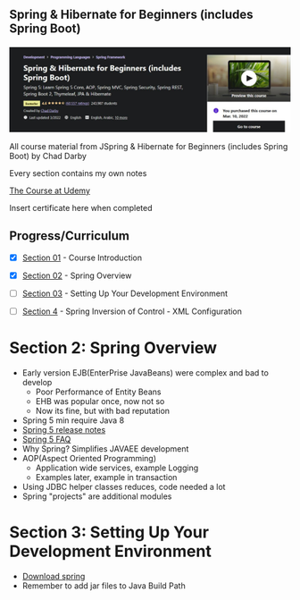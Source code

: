 ## Spring & Hibernate for Beginners (includes Spring Boot) 

![SpringBoot](pic.jpg)

All course material from JSpring & Hibernate for Beginners (includes Spring Boot) by Chad Darby

Every section contains my own notes

[The Course at Udemy](https://www.udemy.com/course/spring-hibernate-tutorial/)   

Insert certificate here when completed

## Progress/Curriculum

- [x] [Section 01]() - Course Introduction
- [X] [Section 02]() - Spring Overview
- [ ] [Section 03]() - Setting Up Your Development Environment
- [ ] [Section 4]() - Spring Inversion of Control - XML Configuration



# Section 2: Spring Overview

- Early version EJB(EnterPrise JavaBeans) were complex and bad to develop
	 - Poor Performance of Entity Beans
	 - EHB was popular once, now not so
	 - Now its fine, but with bad reputation
- Spring 5 min require Java 8
- [Spring 5 release notes](https://github.com/spring-projects/spring-framework/wiki/Spring-Framework-5-FAQ)
- [Spring 5 FAQ](https://github.com/spring-projects/spring-framework/wiki/What%27s-New-in-Spring-Framework-5.x)
- Why Spring? Simplifies JAVAEE development
- AOP(Aspect Oriented Programming)
	- Application wide services, example Logging
	- Examples later, example in transaction
- Using JDBC helper classes reduces, code needed a lot
- Spring "projects" are additional modules

# Section 3: Setting Up Your Development Environment

- [Download spring](https://www.luv2code.com/downloadspring)
- Remember to add jar files to Java Build Path

